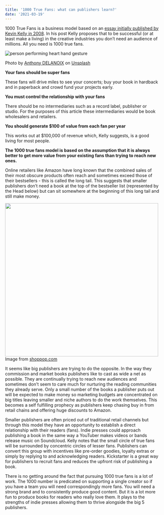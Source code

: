 ```yaml
---
title: '1000 True Fans: what can publishers learn?'
date: '2021-03-19'
---
```


1000 True Fans is a business model based on an [essay initially published by Kevin Kelly in 2008](https://kk.org/thetechnium/1000-true-fans/). In his post Kelly proposes that to be successful (or at least make a living) in the creative industries you don’t need an audience of millions. All you need is 1000 true fans.

![person performing heart hand gesture ](https://images.unsplash.com/photo-1429962714451-bb934ecdc4ec?ixlib=rb-1.2.1&ixid=MXwxMjA3fDB8MHxwaG90by1wYWdlfHx8fGVufDB8fHw%3D&auto=format&fit=crop&w=750&q=80)

Photo by <a href="https://unsplash.com/@anthonydelanoix?utm_source=unsplash&utm_medium=referral&utm_content=creditCopyText">Anthony DELANOIX</a> on <a href="/s/photos/fans?utm_source=unsplash&utm_medium=referral&utm_content=creditCopyText">Unsplash</a>

**Your fans should be super fans**

These fans will drive miles to see your concerts; buy your book in hardback and in paperback and crowd fund your projects early.

**You must control the relationship with your fans**

There should be no intermediaries such as a record label, publisher or studio. For the purposes of this article these intermediaries would be book wholesalers and retailers.

**You should generate \$100 of value from each fan per year**

This works out at \$100,000 of revenue which, Kelly suggests, is a good living for most people.

**The 1000 true fans model is based on the assumption that it is always better to get more value from your existing fans than trying to reach new ones.**

Online retailers like Amazon have long known that the combined sales of their most obscure products often reach and sometimes exceed those of their bestsellers - this is called the long tail. This suggests that smaller publishers don’t need a book at the top of the bestseller list (represented by the Head below) but can sit somewhere at the beginning of this long tail and still make money.

<img src="https://www.shoppop.com/blog/content/images/2019/05/Kevin-Kelly-1000-True-Fans-graph.png" alt="" width="500px">
Image from <a href="https://www.shoppop.com/blog/1000-true-fans/">shoppop.com</a>

It seems like big publishers are trying to do the opposite. In the way they commission and market books publishers like to cast as wide a net as possible. They are continually trying to reach new audiences and sometimes don't seem to care much for nurturing the reading communities they already serve. Only a small number of the books a publisher puts out will be expected to make money so marketing budgets are concentrated on big titles leaving smaller and niche authors to do the work themselves. This becomes a self fulfilling prophecy as publishers keep chasing buy in from retail chains and offering huge discounts to Amazon.

Smaller publishers are often priced out of traditional retail channels but through this model they have an opportunity to establish a direct relationship with their readers (fans). Indie presses could approach publishing a book in the same way a YouTuber makes videos or bands release music on Soundcloud. Kelly notes that the small circle of true fans will be surrounded by concentric circles of lesser fans. Publishers can convert this group with incentives like pre-order goodies, loyalty extras or simply by replying to and acknowledging readers. Kickstarter is a great way for publishers to recruit fans and reduces the upfront risk of publishing a book.

There is no getting around the fact that pursuing 1000 true fans is a lot of work. The 1000 number is predicated on supporting a single creator so if you have a team you will need correspondingly more fans. You will need a strong brand and to consistently produce good content. But it is a lot more fun to produce books for readers who really love them. It plays to the strengths of indie presses allowing them to thrive alongside the big 5 publishers.
